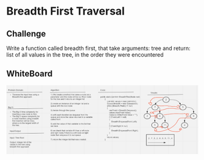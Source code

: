 # Breadth First Traversal 

## Challenge 
Write a function called breadth first, that take arguments: tree and return: list of all values in the tree, in the order they were encountered

## WhiteBoard

![WhiteBoard](./BreadthFirst.PNG)